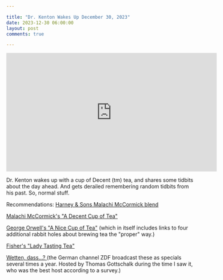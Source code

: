 ```yaml
---

title: "Dr. Kenton Wakes Up December 30, 2023"
date: 2023-12-30 06:00:00
layout: post
comments: true

---
```


<iframe width="560" height="315" src="https://www.youtube.com/embed/RUq377u-Vbc?si=rwkm8AGetTV_UV9x" title="YouTube video player" frameborder="0" allow="accelerometer; autoplay; clipboard-write; encrypted-media; gyroscope; picture-in-picture; web-share" allowfullscreen></iframe>


Dr. Kenton wakes up with a cup of Decent (tm) tea, and shares some tidbits about the day ahead. And gets derailed remembering random tidbits from his past. So, normal stuff.

Recommendations:
[Harney & Sons Malachi McCormick blend](https://www.harney.com/products/malachi-mccormick-s-blend)

[Malachi McCormick's  "A Decent Cup of Tea"](https://www.amazon.com/Decent-Cup-Tea-Malachi-McCormick/dp/051758462X/ref=sr_1_1)

[George Orwell's "A Nice Cup of Tea"](https://www.orwellfoundation.com/the-orwell-foundation/orwell/essays-and-other-works/a-nice-cup-of-tea/) (which in itself includes links to four additional rabbit holes about brewing tea the "proper" way.)

[Fisher's "Lady Tasting Tea" ](https://en.wikipedia.org/wiki/Lady_tasting_tea)

[Wetten, dass...? ](https://en.wikipedia.org/wiki/Wetten,_dass..%3F) (the German channel ZDF broadcast these as specials several times a year. Hosted by Thomas Gottschalk during the time I saw it, who was the best host according to a survey.)